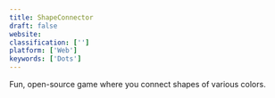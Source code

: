 ```yaml
---
title: ShapeConnector
draft: false 
website: 
classification: ['']
platform: ['Web']
keywords: ['Dots']
---
```

Fun, open-source game where you connect shapes of various colors.
